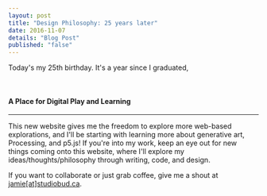 ```yaml
---
layout: post
title: "Design Philosophy: 25 years later"
date: 2016-11-07
details: "Blog Post"
published: "false"
---
```


Today's my 25th birthday. It's a year since I graduated, 

<br>
<h4 class="article-subheading">A Place for Digital Play and Learning</h4>
<hr class="xs-thick-hr" align="left">

This new website gives me the freedom to explore more web-based explorations, and I'll be starting with learning more about generative art, Processing, and p5.js! If you're into my work, keep an eye out for new things coming onto this website, where I'll explore my ideas/thoughts/philosophy through writing, code, and design. 

If you want to collaborate or just grab coffee, give me a shout at <a href="mailto:jamie@studiobud.ca?Subject=Hello!" target="_top">jamie[at]studiobud.ca</a>. 

